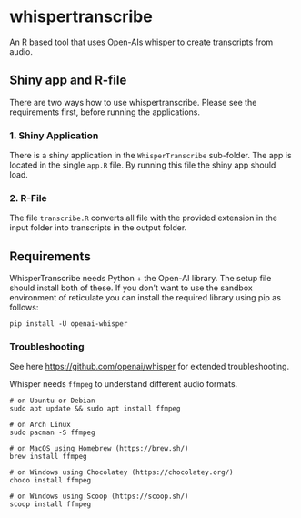 # whispertranscribe

An R based tool that uses Open-AIs whisper to create transcripts from audio.

## Shiny app and R-file

There are two ways how to use whispertranscribe. Please see the requirements
first, before running the applications.

### 1. Shiny Application
There is a shiny application in the `WhisperTranscribe` sub-folder. The app is 
located in the single `app.R` file. By running this file the shiny app should 
load.


### 2. R-File
The file `transcribe.R` converts all file with the provided extension in the
input folder into transcripts in the output folder.


## Requirements

WhisperTranscribe needs Python + the Open-AI library. The setup file should 
install both of these.
If you don't want to use the sandbox environment of reticulate you can install 
the required library using pip as follows:

```
pip install -U openai-whisper
```

### Troubleshooting
See here https://github.com/openai/whisper for extended troubleshooting.

Whisper needs `ffmpeg` to understand different audio formats.
```
# on Ubuntu or Debian
sudo apt update && sudo apt install ffmpeg

# on Arch Linux
sudo pacman -S ffmpeg

# on MacOS using Homebrew (https://brew.sh/)
brew install ffmpeg

# on Windows using Chocolatey (https://chocolatey.org/)
choco install ffmpeg

# on Windows using Scoop (https://scoop.sh/)
scoop install ffmpeg
```